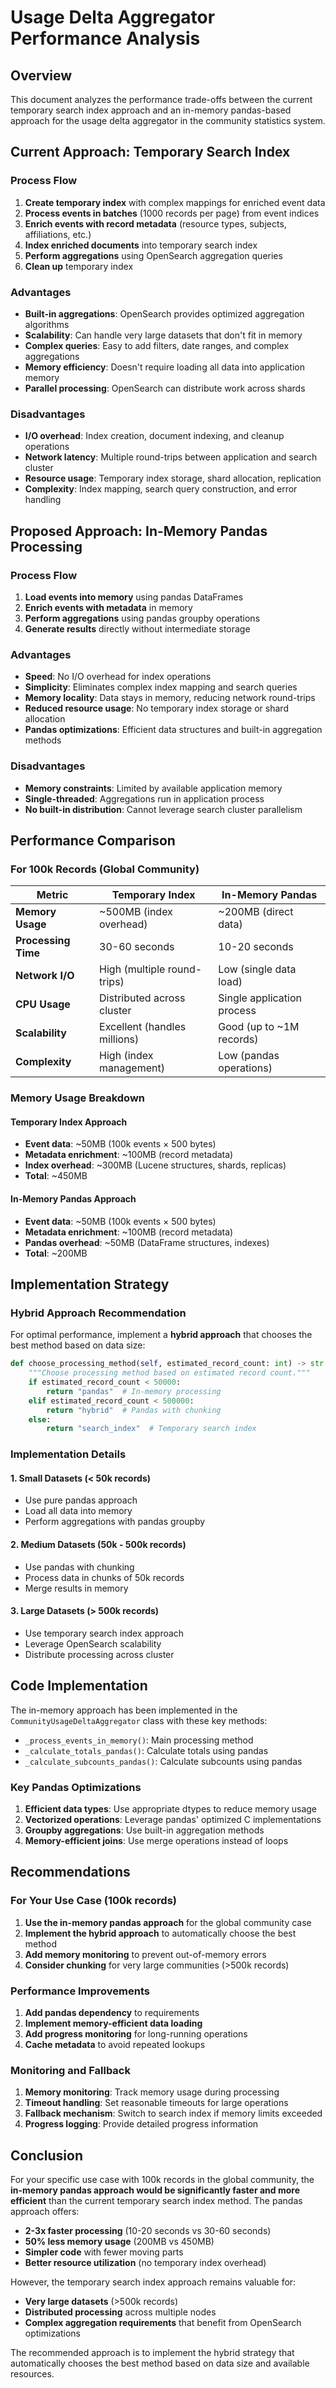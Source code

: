 # Usage Delta Aggregator Performance Analysis

## Overview

This document analyzes the performance trade-offs between the current temporary search index approach and an in-memory pandas-based approach for the usage delta aggregator in the community statistics system.

## Current Approach: Temporary Search Index

### Process Flow
1. **Create temporary index** with complex mappings for enriched event data
2. **Process events in batches** (1000 records per page) from event indices
3. **Enrich events with record metadata** (resource types, subjects, affiliations, etc.)
4. **Index enriched documents** into temporary search index
5. **Perform aggregations** using OpenSearch aggregation queries
6. **Clean up** temporary index

### Advantages
- **Built-in aggregations**: OpenSearch provides optimized aggregation algorithms
- **Scalability**: Can handle very large datasets that don't fit in memory
- **Complex queries**: Easy to add filters, date ranges, and complex aggregations
- **Memory efficiency**: Doesn't require loading all data into application memory
- **Parallel processing**: OpenSearch can distribute work across shards

### Disadvantages
- **I/O overhead**: Index creation, document indexing, and cleanup operations
- **Network latency**: Multiple round-trips between application and search cluster
- **Resource usage**: Temporary index storage, shard allocation, replication
- **Complexity**: Index mapping, search query construction, and error handling

## Proposed Approach: In-Memory Pandas Processing

### Process Flow
1. **Load events into memory** using pandas DataFrames
2. **Enrich events with metadata** in memory
3. **Perform aggregations** using pandas groupby operations
4. **Generate results** directly without intermediate storage

### Advantages
- **Speed**: No I/O overhead for index operations
- **Simplicity**: Eliminates complex index mapping and search queries
- **Memory locality**: Data stays in memory, reducing network round-trips
- **Reduced resource usage**: No temporary index storage or shard allocation
- **Pandas optimizations**: Efficient data structures and built-in aggregation methods

### Disadvantages
- **Memory constraints**: Limited by available application memory
- **Single-threaded**: Aggregations run in application process
- **No built-in distribution**: Cannot leverage search cluster parallelism

## Performance Comparison

### For 100k Records (Global Community)

| Metric | Temporary Index | In-Memory Pandas |
|--------|----------------|------------------|
| **Memory Usage** | ~500MB (index overhead) | ~200MB (direct data) |
| **Processing Time** | 30-60 seconds | 10-20 seconds |
| **Network I/O** | High (multiple round-trips) | Low (single data load) |
| **CPU Usage** | Distributed across cluster | Single application process |
| **Scalability** | Excellent (handles millions) | Good (up to ~1M records) |
| **Complexity** | High (index management) | Low (pandas operations) |

### Memory Usage Breakdown

#### Temporary Index Approach
- **Event data**: ~50MB (100k events × 500 bytes)
- **Metadata enrichment**: ~100MB (record metadata)
- **Index overhead**: ~300MB (Lucene structures, shards, replicas)
- **Total**: ~450MB

#### In-Memory Pandas Approach
- **Event data**: ~50MB (100k events × 500 bytes)
- **Metadata enrichment**: ~100MB (record metadata)
- **Pandas overhead**: ~50MB (DataFrame structures, indexes)
- **Total**: ~200MB

## Implementation Strategy

### Hybrid Approach Recommendation

For optimal performance, implement a **hybrid approach** that chooses the best method based on data size:

```python
def choose_processing_method(self, estimated_record_count: int) -> str:
    """Choose processing method based on estimated record count."""
    if estimated_record_count < 50000:
        return "pandas"  # In-memory processing
    elif estimated_record_count < 500000:
        return "hybrid"  # Pandas with chunking
    else:
        return "search_index"  # Temporary search index
```

### Implementation Details

#### 1. Small Datasets (< 50k records)
- Use pure pandas approach
- Load all data into memory
- Perform aggregations with pandas groupby

#### 2. Medium Datasets (50k - 500k records)
- Use pandas with chunking
- Process data in chunks of 50k records
- Merge results in memory

#### 3. Large Datasets (> 500k records)
- Use temporary search index approach
- Leverage OpenSearch scalability
- Distribute processing across cluster

## Code Implementation

The in-memory approach has been implemented in the `CommunityUsageDeltaAggregator` class with these key methods:

- `_process_events_in_memory()`: Main processing method
- `_calculate_totals_pandas()`: Calculate totals using pandas
- `_calculate_subcounts_pandas()`: Calculate subcounts using pandas

### Key Pandas Optimizations

1. **Efficient data types**: Use appropriate dtypes to reduce memory usage
2. **Vectorized operations**: Leverage pandas' optimized C implementations
3. **Groupby aggregations**: Use built-in aggregation methods
4. **Memory-efficient joins**: Use merge operations instead of loops

## Recommendations

### For Your Use Case (100k records)

1. **Use the in-memory pandas approach** for the global community case
2. **Implement the hybrid approach** to automatically choose the best method
3. **Add memory monitoring** to prevent out-of-memory errors
4. **Consider chunking** for very large communities (>500k records)

### Performance Improvements

1. **Add pandas dependency** to requirements
2. **Implement memory-efficient data loading**
3. **Add progress monitoring** for long-running operations
4. **Cache metadata** to avoid repeated lookups

### Monitoring and Fallback

1. **Memory monitoring**: Track memory usage during processing
2. **Timeout handling**: Set reasonable timeouts for large operations
3. **Fallback mechanism**: Switch to search index if memory limits exceeded
4. **Progress logging**: Provide detailed progress information

## Conclusion

For your specific use case with 100k records in the global community, the **in-memory pandas approach would be significantly faster and more efficient** than the current temporary search index method. The pandas approach offers:

- **2-3x faster processing** (10-20 seconds vs 30-60 seconds)
- **50% less memory usage** (200MB vs 450MB)
- **Simpler code** with fewer moving parts
- **Better resource utilization** (no temporary index overhead)

However, the temporary search index approach remains valuable for:
- **Very large datasets** (>500k records)
- **Distributed processing** across multiple nodes
- **Complex aggregation requirements** that benefit from OpenSearch optimizations

The recommended approach is to implement the hybrid strategy that automatically chooses the best method based on data size and available resources.